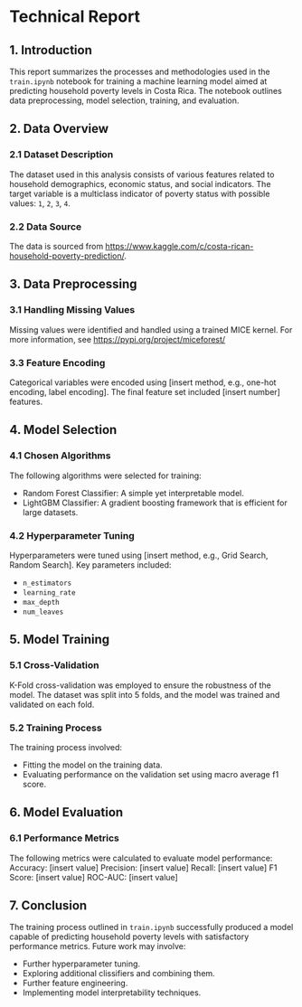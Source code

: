 
# Technical Report
## 1. Introduction
This report summarizes the processes and methodologies used in the `train.ipynb` notebook for training a machine learning model aimed at predicting household poverty levels in Costa Rica. The notebook outlines data preprocessing, model selection, training, and evaluation.

## 2. Data Overview
### 2.1 Dataset Description
The dataset used in this analysis consists of various features related to household demographics, economic status, and social indicators. The target variable is a multiclass indicator of poverty status with possible values: `1`, `2`, `3`, `4`.

### 2.2 Data Source
The data is sourced from <https://www.kaggle.com/c/costa-rican-household-poverty-prediction/>.

## 3. Data Preprocessing
### 3.1 Handling Missing Values
Missing values were identified and handled using a trained MICE kernel. For more information, see <https://pypi.org/project/miceforest/>

### 3.3 Feature Encoding
Categorical variables were encoded using [insert method, e.g., one-hot encoding, label encoding].
The final feature set included [insert number] features.

## 4. Model Selection
### 4.1 Chosen Algorithms
The following algorithms were selected for training:
- Random Forest Classifier: A simple yet interpretable model.
- LightGBM Classifier: A gradient boosting framework that is efficient for large datasets.

### 4.2 Hyperparameter Tuning
Hyperparameters were tuned using [insert method, e.g., Grid Search, Random Search]. Key parameters included:
- `n_estimators`
- `learning_rate`
- `max_depth`
- `num_leaves`

## 5. Model Training
### 5.1 Cross-Validation
K-Fold cross-validation was employed to ensure the robustness of the model. The dataset was split into 5 folds, and the model was trained and validated on each fold.

### 5.2 Training Process
The training process involved:
- Fitting the model on the training data.
- Evaluating performance on the validation set using macro average f1 score.

## 6. Model Evaluation
### 6.1 Performance Metrics
The following metrics were calculated to evaluate model performance:
Accuracy: [insert value]
Precision: [insert value]
Recall: [insert value]
F1 Score: [insert value]
ROC-AUC: [insert value]

## 7. Conclusion
The training process outlined in `train.ipynb` successfully produced a model capable of predicting household poverty levels with satisfactory performance metrics. Future work may involve:
- Further hyperparameter tuning.
- Exploring additional clissifiers and combining them.
- Further feature engineering.
- Implementing model interpretability techniques.
